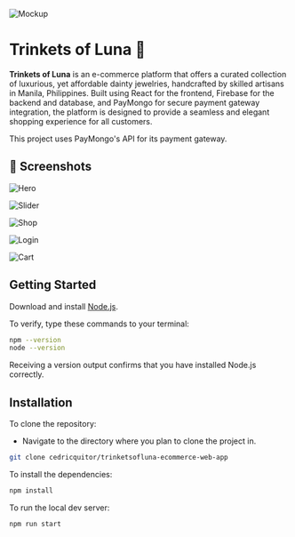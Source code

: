 ![Mockup](https://i.imgur.com/2xCAkd8.jpg)

# Trinkets of Luna 💎

**Trinkets of Luna** is an e-commerce platform that offers a curated collection of luxurious, yet affordable dainty jewelries, handcrafted by skilled artisans in Manila, Philippines. Built using React for the frontend, Firebase for the backend and database, and PayMongo for secure payment gateway integration, the platform is designed to provide a seamless and elegant shopping experience for all customers.

This project uses PayMongo's API for its payment gateway.

## 📸 Screenshots
![Hero](https://i.imgur.com/T0DTfTF.jpg)

![Slider](https://i.imgur.com/Ce8A2dR.jpg)

![Shop](https://i.imgur.com/Zg9h0tQ.jpg)

![Login](https://i.imgur.com/HxuKZTF.jpg)

![Cart](https://i.imgur.com/YcYXBp9.jpg)

## Getting Started
Download and install 	[Node.js](https://nodejs.org/en/).

To verify, type these commands to your terminal:

```bash
npm --version
node --version
```

Receiving a version output confirms that you have installed Node.js correctly.

## Installation
To clone the repository: 
- Navigate to the directory where you plan to clone the project in.
```bash
git clone cedricquitor/trinketsofluna-ecommerce-web-app
```

To install the dependencies:
```bash
npm install
```

To run the local dev server:
```bash
npm run start
```
